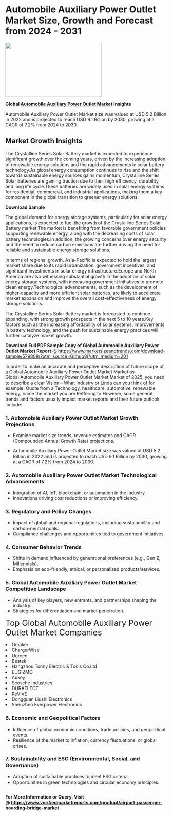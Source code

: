 <H1>Automobile Auxiliary Power Outlet Market Size, Growth and Forecast from 2024 - 2031</H1><img class="aligncenter size-medium wp-image-584254" src="https://thirdeyenews.in/wp-content/uploads/2024/09/Global-Market-Research-300x168.jpeg" alt="" width="300" height="168" /><p><strong>Global&nbsp;<a href="https://www.marketsizeandtrends.com/download-sample/579808/?utm_source=Github8j?utm_medium=201">Automobile Auxiliary Power Outlet Market</a> Insights</strong></p><p>Automobile Auxiliary Power Outlet Market size was valued at USD 5.2 Billion in 2022 and is projected to reach USD 9.1 Billion by 2030, growing at a CAGR of 7.2% from 2024 to 2030.</p><p><h2>Market Growth Insights</h2> <p>The Crystalline Series Solar Battery market is expected to experience significant growth over the coming years, driven by the increasing adoption of renewable energy solutions and the rapid advancements in solar battery technology.As global energy consumption continues to rise and the shift towards sustainable energy sources gains momentum, Crystalline Series Solar Batteries are gaining traction due to their high efficiency, durability, and long life cycle.These batteries are widely used in solar energy systems for residential, commercial, and industrial applications, making them a key component in the global transition to greener energy solutions.</p> <p><strong>Download Sample</strong></p> <p>The global demand for energy storage systems, particularly for solar energy applications, is expected to fuel the growth of the Crystalline Series Solar Battery market.The market is benefiting from favorable government policies supporting renewable energy, along with the decreasing costs of solar battery technologies.In addition, the growing concerns over energy security and the need to reduce carbon emissions are further driving the need for reliable and sustainable energy storage solutions.</p> <p>In terms of regional growth, Asia-Pacific is expected to hold the largest market share due to its rapid urbanization, government incentives, and significant investments in solar energy infrastructure.Europe and North America are also witnessing substantial growth in the adoption of solar energy storage systems, with increasing government initiatives to promote clean energy.Technological advancements, such as the development of higher-capacity and more efficient solar batteries, are likely to accelerate market expansion and improve the overall cost-effectiveness of energy storage solutions.</p> <p>The Crystalline Series Solar Battery market is forecasted to continue expanding, with strong growth prospects in the next 5 to 10 years.Key factors such as the increasing affordability of solar systems, improvements in battery technology, and the push for sustainable energy practices will further catalyze market growth.</p> <p><span class=""><strong>Download Full PDF Sample Copy of Global Automobile Auxiliary Power Outlet Market Report</strong> @ <a href="https://www.marketsizeandtrends.com/download-sample/579808/?utm_source=Github8j?utm_medium=201" target="_blank">https://www.marketsizeandtrends.com/download-sample/579808/?utm_source=Github8j?utm_medium=201</a></span></p><p>In order to make an accurate and perceptive description of future scope of a Global&nbsp;Automobile Auxiliary Power Outlet Market Market as Global&nbsp;Automobile Auxiliary Power Outlet Market Market of 2025, you need to describe a clear Vision &ndash; What Industry or Linda can you think of for example: Quote from a Technology, healthcare, automotive, renewable energy, name the market you are Reffering to.However, some general trends and factors usually impact market reports and their future outlook include:</p><h3>1.&nbsp;<strong>Automobile Auxiliary Power Outlet Market Growth Projections</strong></h3><ul><li>Examine market size trends, revenue estimates and CAGR (Compounded Annual Growth Rate) projections.</li><li><p>Automobile Auxiliary Power Outlet Market size was valued at USD 5.2 Billion in 2022 and is projected to reach USD 9.1 Billion by 2030, growing at a CAGR of 7.2% from 2024 to 2030.</p></li></ul><h3>2.&nbsp;<strong>Automobile Auxiliary Power Outlet Market Technological Advancements</strong></h3><ul><li>Integration of AI, IoT, blockchain, or automation in the industry.</li><li>Innovations driving cost reductions or improving efficiency.</li></ul><h3>3.&nbsp;<strong>Regulatory and Policy Changes</strong></h3><ul><li>Impact of global and regional regulations, including sustainability and carbon-neutral goals.</li><li>Compliance challenges and opportunities tied to government initiatives.</li></ul><h3>4.&nbsp;<strong>Consumer Behavior Trends</strong></h3><ul><li>Shifts in demand influenced by generational preferences (e.g., Gen Z, Millennials).</li><li>Emphasis on eco-friendly, ethical, or personalized products/services.</li></ul><h3>5.&nbsp;<strong>Global Automobile Auxiliary Power Outlet Market Competitive Landscape</strong></h3><ul><li>Analysis of key players, new entrants, and partnerships shaping the industry.</li><li>Strategies for differentiation and market penetration.</li></ul><p data-pm-slice="1 1 []"><span style="color: inherit; font-family: inherit; font-size: 25px;">Top Global Automobile Auxiliary Power Outlet Market Companies</span></p><div class="" data-test-id=""><p><li>Omaker</li><li> ChargerWise</li><li> Ugreen</li><li> Bestek</li><li> Hangzhou Tonny Electric & Tools Co.Ltd</li><li> EUGIZMO</li><li> Aukey</li><li> Scosche Industries</li><li> DURAELECT</li><li> ReVIVE</li><li> Dongguan Liushi Electronics</li><li> Shenzhen Everpower Electronics</li></p></div><h3>6.&nbsp;<strong>Economic and Geopolitical Factors</strong></h3><ul><li>Influence of global economic conditions, trade policies, and geopolitical events.</li><li>Resilience of the market to inflation, currency fluctuations, or global crises.</li></ul><h3>7.&nbsp;<strong>Sustainability and ESG (Environmental, Social, and Governance)</strong></h3><ul><li>Adoption of sustainable practices to meet ESG criteria.</li><li>Opportunities in green technologies and circular economy principles.</li></ul><h2><strong style="font-size: 14px;">For More Information or Query, Visit @&nbsp;</strong><a style="background-color: #ffffff; font-size: 14px;" href="https://www.marketsizeandtrends.com/report/automobile-auxiliary-power-outlet-market/" target="_blank">https://www.verifiedmarketreports.com/product/airport-passenger-boarding-bridge-market</a></h2>